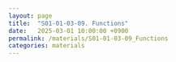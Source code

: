 ```yaml
---
layout: page
title:  "S01-01-03-09. Functions"
date:   2025-03-01 10:00:00 +0900
permalink: /materials/S01-01-03-09_Functions
categories: materials
---
```


